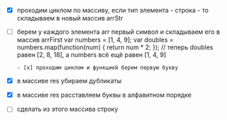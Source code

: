 - [x] проходим циклом по массиву, если тип элемента - строка - то складываем в новый массив arrStr
- [ ] берем у каждого элемента arr первый символ и складываем его в массив arrFirst
		var numbers = [1, 4, 9];
var doubles = numbers.map(function(num) {
  return num * 2;
});
// теперь doubles равен [2, 8, 18], а numbers всё ещё равен [1, 4, 9]

      - [x] проходим циклом и функцией берем первую букву
- [x] в массиве res убираем дубликаты
- [x] в массиве res расставляем буквы в алфавитном порядке
- [ ] сделать из этого массива строку